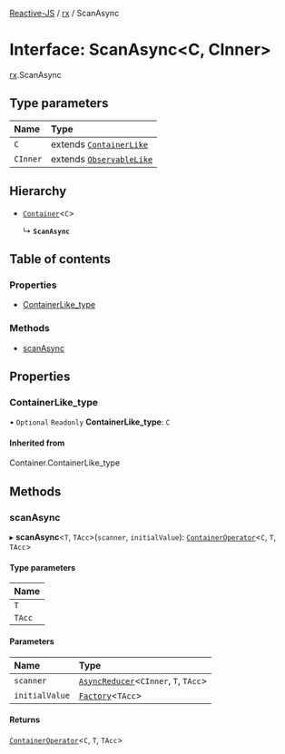 [Reactive-JS](../README.md) / [rx](../modules/rx.md) / ScanAsync

# Interface: ScanAsync<C, CInner\>

[rx](../modules/rx.md).ScanAsync

## Type parameters

| Name | Type |
| :------ | :------ |
| `C` | extends [`ContainerLike`](containers.ContainerLike.md) |
| `CInner` | extends [`ObservableLike`](rx.ObservableLike.md) |

## Hierarchy

- [`Container`](../modules/containers.md#container)<`C`\>

  ↳ **`ScanAsync`**

## Table of contents

### Properties

- [ContainerLike\_type](rx.ScanAsync.md#containerlike_type)

### Methods

- [scanAsync](rx.ScanAsync.md#scanasync)

## Properties

### ContainerLike\_type

• `Optional` `Readonly` **ContainerLike\_type**: `C`

#### Inherited from

Container.ContainerLike\_type

## Methods

### scanAsync

▸ **scanAsync**<`T`, `TAcc`\>(`scanner`, `initialValue`): [`ContainerOperator`](../modules/containers.md#containeroperator)<`C`, `T`, `TAcc`\>

#### Type parameters

| Name |
| :------ |
| `T` |
| `TAcc` |

#### Parameters

| Name | Type |
| :------ | :------ |
| `scanner` | [`AsyncReducer`](../modules/rx.md#asyncreducer)<`CInner`, `T`, `TAcc`\> |
| `initialValue` | [`Factory`](../modules/functions.md#factory)<`TAcc`\> |

#### Returns

[`ContainerOperator`](../modules/containers.md#containeroperator)<`C`, `T`, `TAcc`\>
